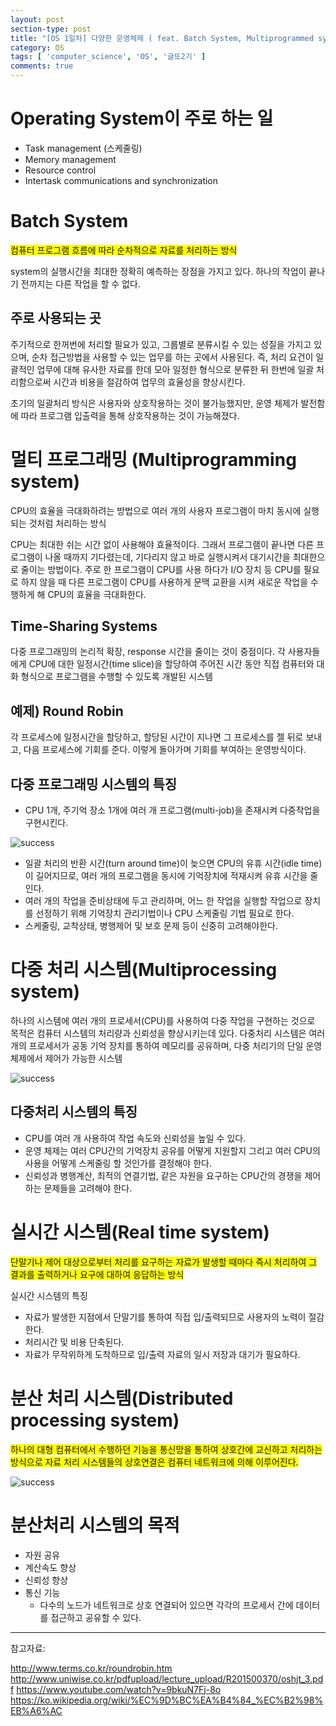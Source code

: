 ```yaml
---
layout: post
section-type: post
title: "[OS 1일차] 다양한 운영체제 ( feat. Batch System, Multiprogrammed system, Multiprocessing system, Real time system, Distributed processing system )"
category: OS
tags: [ 'computer_science', 'OS', '글또2기' ]
comments: true
---
```


# Operating System이 주로 하는 일

- Task management (스케줄링)
- Memory management
- Resource control
- Intertask communications and synchronization


# Batch System
<span style="background-color:yellow"> 컴퓨터 프로그램 흐름에 따라 순차적으로 자료를 처리하는 방식 </span>

system의 실행시간을 최대한 정확히 예측하는 장점을 가지고 있다. 하나의 작업이 끝나기 전까지는 다른 작업을 할 수 없다.

## 주로 사용되는 곳

주기적으로 한꺼번에 처리할 필요가 있고, 그룹별로 분류시킬 수 있는 성질을 가지고 있으며, 순차 접근방법을 사용할 수 있는 업무를 하는 곳에서 사용된다.
즉, 처리 요건이 일괄적인 업무에 대해 유사한 자료를 한데 모아 일정한 형식으로 분류한 뒤 한번에 일괄 처리함으로써 시간과 비용을 절감하여 업무의 효율성을 향상시킨다.

초기의 일괄처리 방식은 사용자와 상호작용하는 것이 불가능했지만, 운영 체제가 발전함에 따라 프로그램 입출력을 통해 상호작용하는 것이 가능해졌다.


# 멀티 프로그래밍 (Multiprogramming system)
CPU의 효율을 극대화하려는 방법으로 여러 개의 사용자 프로그램이 마치 동시에 실행되는 것처럼 처리하는 방식

CPU는 최대한 쉬는 시간 없이 사용해야 효율적이다.
그래서 프로그램이 끝나면 다른 프로그램이 나올 때까지 기다렸는데, 기다리지 않고 바로 실행시켜서 대기시간을 최대한으로 줄이는 방법이다.
주로 한 프로그램이 CPU를 사용 하다가 I/O 장치 등 CPU를 필요로 하지 않을 때 다른 프로그램이 CPU를 사용하게 문맥 교환을 시켜 새로운 작업을 수행하게 해 CPU의 효율을 극대화한다.

## Time-Sharing Systems

다중 프로그래밍의 논리적 확장, response 시간을 줄이는 것이 중점이다.
각 사용자들에게 CPU에 대한 일정시간(time slice)을 할당하여 주어진 시간 동안 직접 컴퓨터와 대화 형식으로 프로그램을 수행할 수 있도록 개발된 시스템

## 예제) Round Robin
각 프로세스에 일정시간을 할당하고, 할당된 시간이 지나면 그 프로세스를 젤 뒤로 보내고, 다음 프로세스에 기회를 준다. 이렇게 돌아가며 기회를 부여하는 운영방식이다.


## 다중 프로그래밍 시스템의 특징
-  CPU 1개, 주기억 장소 1개에 여러 개 프로그램(multi-job)을 존재시켜 다중작업을 구현시킨다.
<img alt="success" src = "https://www.dropbox.com/s/f8qroxr75dcddhp/Screenshot%202018-11-25%2023.46.57.png?raw=1"/>

- 일괄 처리의 반환 시간(turn around time)이 늦으면 CPU의 유휴 시간(idle time)이 길어지므로, 여러 개의 프로그램을 동시에 기억장치에 적재시켜 유휴 시간을 줄인다.
- 여러 개의 작업을 준비상태에 두고 관리하며, 어느 한 작업을 실행할 작업으로 장치를 선정하기 위해 기억장치 관리기법이나 CPU 스케줄링 기법 필요로 한다.
- 스케줄링, 교착상태, 병행제어 및 보호 문제 등이 신중히 고려해야한다.


# 다중 처리 시스템(Multiprocessing system)
하나의 시스템에 여러 개의 프로세서(CPU)를 사용하여 다중 작업을 구현하는 것으로 목적은 컴퓨터 시스템의 처리량과 신뢰성을 향상시키는데 있다.
다중처리 시스템은 여러 개의 프로세서가 공동 기억 장치를 통하여 메모리를 공유하며, 다중 처리기의 단일 운영체제에서 제어가 가능한 시스템

<img alt="success" src = "https://www.dropbox.com/s/5pshculz47nt40r/Screenshot%202018-11-25%2023.51.07.png?raw=1"/>


## 다중처리 시스템의 특징
- CPU를 여러 개 사용하여 작업 속도와 신뢰성을 높일 수 있다.
- 운영 체제는 여러 CPU간의 기억장치 공유를 어떻게 지원할지 그리고 여러 CPU의 사용을 어떻게 스케줄링 할 것인가를 결정해야 한다.
- 신뢰성과 병행계산, 최적의 연결기법, 같은 자원을 요구하는 CPU간의 경쟁을 제어하는 문제들을 고려해야 한다.


# 실시간 시스템(Real time system)
<span style="background-color:yellow"> 단말기나 제어 대상으로부터 처리를 요구하는 자료가 발생할 때마다 즉시 처리하여 그 결과를 출력하거나 요구에 대하여 응답하는 방식 </span>

실시간 시스템의 특징
- 자료가 발생한 지점에서 단말기를 통하여 직접 입/출력되므로 사용자의 노력이 절감한다.
- 처리시간 및 비용 단축된다.
- 자료가 무작위하게 도착하므로 입/출력 자료의 일시 저장과 대기가 필요하다.

# 분산 처리 시스템(Distributed processing system)
<span style="background-color:yellow"> 하나의 대형 컴퓨터에서 수행하던 기능을 통신망을 통하여 상호간에 교신하고 처리하는 방식으로 자료 처리 시스템들의 상호연결은 컴퓨터 네트워크에 의해 이루어진다. </span>

<img alt="success" src = "https://www.dropbox.com/s/xubnr5ggmf29y3b/Screenshot%202018-11-25%2023.54.26.png?raw=1"/>

#  분산처리 시스템의 목적
- 자원 공유
- 계산속도 향상
- 신뢰성 향상
- 통신 기능
  - 다수의 노드가 네트워크로 상호 연결되어 있으면 각각의 프로세서 간에 데이터를 접근하고 공유할 수 있다.


----

참고자료:

http://www.terms.co.kr/roundrobin.htm
http://www.uniwise.co.kr/pdfupload/lecture_upload/R201500370/oshjt_3.pdf
https://www.youtube.com/watch?v=9bkuN7Fj-8o
https://ko.wikipedia.org/wiki/%EC%9D%BC%EA%B4%84_%EC%B2%98%EB%A6%AC
